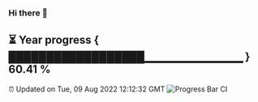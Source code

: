 ### Hi there 👋
⏳ Year progress { ██████████████████▁▁▁▁▁▁▁▁▁▁▁▁ } 60.41 %
---
⏰ Updated on Tue, 09 Aug 2022 12:12:32 GMT
![Progress Bar CI](https://github.com/Moyi321/Moyi321/workflows/Progress%20Bar%20CI/badge.svg)
